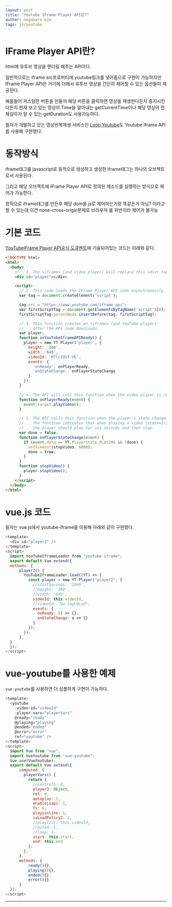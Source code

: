 ```yaml
---
layout: post
title: "Youtube IFrame Player API란?"
author: negabaro kim
tags: js/youtube
---
```



# IFrame Player API란?

html에 유투브 영상을 랜더링 해주는 API이다.

일반적으로는 iframe src프로퍼티에 youtube링크를 넣어줌으로 구현이 가능하지만 IFrame Player API은 거기에 더해서 유투브 영상을 간단히 제어할 수 있는 옵션들이 제공된다.

예를들어 커스텀한 버튼을 만들어 해당 버튼을 클릭하면 영상을 재생한다든지 중지시킨다든지
현재 보고 있는 영상의 Time을 알아내는 getCurrentTime이나 해당 영상의 전체길이가 알 수 있는 getDuration도 사용가능하다.

필자가 개발하고 있는 영상반복재생 서비스인 [Loop Youtube]도 Youtube Iframe API를 사용해 구현했다.


# 동작방식

iframe태그를 javascript로 동적으로 생성하고 생성한 iframe태그는 하나의 오브젝트로서 사용된다.

그리고 해당 오브젝트에 IFrame Player API로 정의된 메소드를 실행하는 방식으로 제어가 가능한다.

정적으로 iframe태그를 만든후 해당 dom을 js로 제어하는거랑 똑같은거 아님? 이라고 할 수 있는데 이건 none-cross-origin문제로 브라우저 룰 위반이라 제어가 불가능


# 기본 코드

[YouTubeIFrame Player API공식 도큐멘트]에 기술되어있는 코드는 아래와 같다.


```html
<!DOCTYPE html>
<html>
  <body>
    <!-- 1. The <iframe> (and video player) will replace this <div> tag. -->
    <div id="player"></div>

    <script>
      // 2. This code loads the IFrame Player API code asynchronously.
      var tag = document.createElement('script');

      tag.src = "https://www.youtube.com/iframe_api";
      var firstScriptTag = document.getElementsByTagName('script')[0];
      firstScriptTag.parentNode.insertBefore(tag, firstScriptTag);

      // 3. This function creates an <iframe> (and YouTube player)
      //    after the API code downloads.
      var player;
      function onYouTubeIframeAPIReady() {
        player = new YT.Player('player', {
          height: '360',
          width: '640',
          videoId: 'M7lc1UVf-VE',
          events: {
            'onReady': onPlayerReady,
            'onStateChange': onPlayerStateChange
          }
        });
      }

      // 4. The API will call this function when the video player is ready.
      function onPlayerReady(event) {
        event.target.playVideo();
      }

      // 5. The API calls this function when the player's state changes.
      //    The function indicates that when playing a video (state=1),
      //    the player should play for six seconds and then stop.
      var done = false;
      function onPlayerStateChange(event) {
        if (event.data == YT.PlayerState.PLAYING && !done) {
          setTimeout(stopVideo, 6000);
          done = true;
        }
      }
      function stopVideo() {
        player.stopVideo();
      }
    </script>
  </body>
</html>
```


# vue.js 코드

필자는 vue.js에서 youtube-iframe를 이용해 아래와 같이 구현했다.

```js
<template>
  <div id="player2" />
</template>
<script>
  import YouTubeIframeLoader from "youtube-iframe";
  export default Vue.extend({
  methods: {
      player2() {
        YouTubeIframeLoader.load((YT) => {
          const player = new YT.Player("player2", {
            //startSeconds: '1999',
            //height: '390',
            //width: '640',
            videoId: this.videoId,
            //videoId: "Vw-tayLQLuQ",
            events: {
              onReady: () => {},
              onStateChange: e => {}
            }
          });
        });
      },
  }
  });
</script>
```



# vue-youtube를 사용한 예제

`vue-youtube`를 사용하면 더 심플하게 구현이 가능하다.



```js
<template>
  <youtube
    :video-id="videoId"
    :player-vars="playerVars"
    @ready="ready"
    @playing="playing"
    @ended="ended"
    @error="error"
    ref="youtube" />
</template>
<script>
  import Vue from "vue";
  import VueYoutube from "vue-youtube";
  Vue.use(VueYoutube);
  export default Vue.extend({
      computed: {
        playerVars() {
          return {
            //controls: 0,
            player3: Object,
            rel: 0,
            autoplay: 1,
            enablejsapi: 1,
            fs: 0,
            playsinline: 1,
            ivLoadPolicy2: 1,
            //playlist: this.videoId,
            //muted: 1,
            //loop: 1,
            start: this.start,
            end: this.end
          };
        },
      },
      methods: {
          ready(){},
          playing(){},
          ended(){},
          error(){}
      }
  });
</script>

```

---

[Link]: https://qiita.com/AkiponPlg/items/a201f0733312194dece0
[Loop Youtube]: https://l-youtube.com
[YouTubeIFrame Player API공식 도큐멘트]: https://developers.google.com/youtube/iframe_api_reference